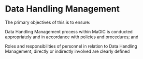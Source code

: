 # Data Handling Management

The primary objectives of this is to ensure: 

Data Handling Management process within MaGIC is conducted appropriately and in accordance with policies and procedures; and 

Roles and responsibilities of personnel in relation to Data Handling Management, directly or indirectly involved are clearly defined

